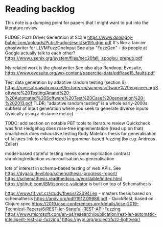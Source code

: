 # Reading backlog

This note is a dumping point for papers that I might want to put into the literature review.


FUDGE: Fuzz Driver Generation at Scale
https://www.domagoj-babic.com/uploads/Pubs/Fudge/esecfse19fudge.pdf
It's like a fancier ghostwriter for LLVMFuzzOneInput
See also "FuzzGen" - do people at Google actually talk to each other?
https://www.usenix.org/system/files/sec20fall_ispoglou_prepub.pdf

My related work is the ghostwriter
See also also Randoop, Evosuite, https://www.evosuite.org/wp-content/papercite-data/pdf/ase15_faults.pdf


Test data generation by adaptive random testing (section 6)
https://romisatriawahono.net/lecture/rm/survey/software%20engineering/Software%20Testing/Anand%20-%20Automated%20Software%20Test%20Case%20generation%20-%202013.pdf
TLDR; "adaptive random testing" is a whole early-2000s subfield of input generation
where you seek to generate diverse inputs (typically using a distance metric)


TODO: add section on notable PBT tools to literature review
Quickcheck was first
Hedgehog does rose-tree implementation (read up on that)
smallcheck does exhaustive testing
Rudy Matela's thesis for generalisation of failures
link to related ideas in grammar-based fuzzing (by e.g. Andreas Zeller)

model-based stateful testing needs some explication
contrast shrinking/reduction vs normalisation vs generalisation


lots of interest in schema-based testing of web APIs.  See
https://dygalo.dev/blog/schemathesis-progress-report/
https://schemathesis.readthedocs.io/en/stable/index.html
https://github.com/IBM/service-validator is built on top of Schemathesis

https://www.fit.vut.cz/study/thesis/23094/.en - masters thesis based on schemathesis
https://arxiv.org/pdf/1912.09686.pdf - QuickRest, based on Clojure.spec
https://2019.icse-conferences.org/details/icse-2019-Technical-Papers/6/REST-ler-Stateful-REST-API-Fuzzing
https://www.microsoft.com/en-us/research/publication/rest-ler-automatic-intelligent-rest-api-fuzzing/
https://pypi.org/project/fuzz-lightyear/
